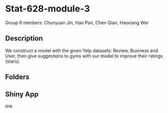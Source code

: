 # Stat-628-module-3
Group 6 menbers: 
Chunyuan Jin, Hao Pan, Chen Qian, Haoxiang Wei

## Description
We construct a model with the given Yelp datasets: Review, Business and User, then give suggestions to gyms with our model to improve their ratings (stars).


## Folders

## Shiny App
*link*
